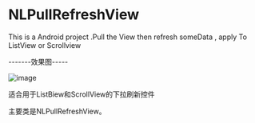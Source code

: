 NLPullRefreshView
=================

This is a Android project .Pull the View then refresh someData , apply To ListView or Scrollview

-------效果图-----

![image](https://github.com/killnono/NLPullRefreshView/raw/master/device-2013-09-10-175403.jpg)

适合用于ListBiew和ScrollView的下拉刷新控件

主要类是NLPullRefreshView。


